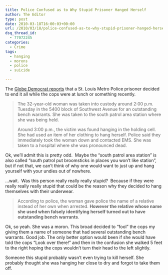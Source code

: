 ```yaml
---
title: Police Confused as to Why Stupid Prisoner Hanged Herself
author: The Editor
type: post
date: 2010-03-18T16:00:03+00:00
url: /2010/03/18/police-confused-as-to-why-stupid-prisoner-hanged-herself/
dsq_thread_id:
  - 77072245
categories:
  - Crime
tags:
  - hanging
  - morons
  - police
  - suicide

---
```

The <a href="http://www.globe-democrat.com/news/2010/mar/17/police-unsure-why-prisoner-hung-herself/" target="_blank">Globe Democrat reports</a> that a St. Louis Metro Police prisoner decided to end it all while the cops were at lunch or something recently.

> The 32-year-old woman was taken into custody around 2:00 p.m. Tuesday in the 5400 block of Southwest Avenue for an outstanding bench warrants. She was taken to the south patrol area station where she was being held.
> 
> Around 3:00 p.m., the victim was found hanging in the holding cell. She had used an item of her clothing to hang herself. Police said they immediately took the woman down and contacted EMS. She was taken to a hospital where she was pronounced dead.

Ok, we&#8217;ll admit this is pretty odd.  Maybe the &#8220;south patrol area station&#8221; is also called &#8220;south patrol put broomsticks in places you won&#8217;t like station&#8221;, but if not that, we can&#8217;t think of why one would want to just up and hang yourself with your undies out of nowhere.

&#8230;wait.  Was this person really really really stupid?  Because if they were really really really stupid that could be the reason why they decided to hang themselves with their underwear.

> According to police, the woman gave police the name of a relative instead of her own when arrested. **However the relative whose name she used when falsely identifying herself turned out to have outstanding bench warrants**.

Ok, so yeah. She was a moron. This broad decided to &#8220;fool&#8221; the cops my giving them a name of someone that had several outstanding bench warrants. Good job. The only better option would been if she would have told the cops &#8220;Look over there!&#8221; and then in the confusion she walked 5 feet to the right hoping the cops wouldn&#8217;t turn their head to the left slightly.

Someone this stupid probably wasn&#8217;t even trying to kill herself. She probably thought she was hanging her close to dry and forgot to take them off.